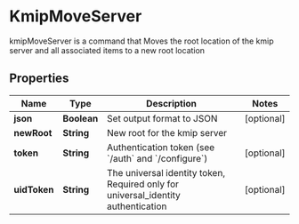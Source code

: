 

# KmipMoveServer

kmipMoveServer is a command that Moves the root location of the kmip server and all associated items to a new root location

## Properties

Name | Type | Description | Notes
------------ | ------------- | ------------- | -------------
**json** | **Boolean** | Set output format to JSON |  [optional]
**newRoot** | **String** | New root for the kmip server | 
**token** | **String** | Authentication token (see &#x60;/auth&#x60; and &#x60;/configure&#x60;) |  [optional]
**uidToken** | **String** | The universal identity token, Required only for universal_identity authentication |  [optional]




